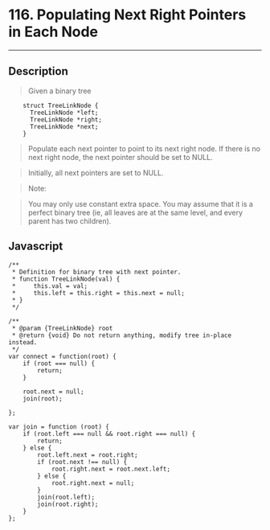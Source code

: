 # 116. Populating Next Right Pointers in Each Node

---

## Description

> Given a binary tree

```
    struct TreeLinkNode {
      TreeLinkNode *left;
      TreeLinkNode *right;
      TreeLinkNode *next;
    }
```

> Populate each next pointer to point to its next right node. If there is no next right node, the next pointer should be set to NULL.

> Initially, all next pointers are set to NULL.

> Note:

> You may only use constant extra space.
> You may assume that it is a perfect binary tree (ie, all leaves are at the same level, and every parent has two children).


## Javascript


```
/**
 * Definition for binary tree with next pointer.
 * function TreeLinkNode(val) {
 *     this.val = val;
 *     this.left = this.right = this.next = null;
 * }
 */

/**
 * @param {TreeLinkNode} root
 * @return {void} Do not return anything, modify tree in-place instead.
 */
var connect = function(root) {
    if (root === null) {
        return;
    }

    root.next = null;
    join(root);

};

var join = function (root) {
    if (root.left === null && root.right === null) {
        return;
    } else {
        root.left.next = root.right;
        if (root.next !== null) {
            root.right.next = root.next.left;
        } else {
            root.right.next = null;
        }
        join(root.left);
        join(root.right);
    }
};

```
